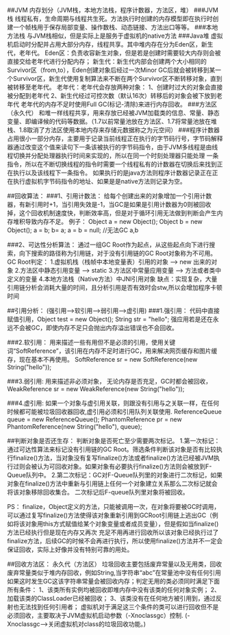 ##JVM 内存划分（JVM栈，本地方法栈，程序计数器，方法区，堆）
 ###JVM栈
线程私有，生命周期与线程共生死。方法执行时创建的内存模型即在执行时创建一个帧栈用于保存局部变量、操作数栈、动态链接、方法出口等等。
###本地方法栈
与JVM栈相似，但是实际上是服务于虚拟机的native方法
###Java堆
虚拟机启动时分配并占用大部分内存，线程共享。其中堆内存在分为Eden区，新生代，老年代。
Eden区：负责收容新生对象，但是若是创建时需要较大内存则会被直接交给老年代进行分配内存；
新生代：新生代内部会创建两个大小相同的Survivor区（from,to），Eden创建对象后经过一次Minor GC后就会被转移到某一个Survivor区，新生代使用复制算法来不断在两个Survivor区不断转移对象，直到被转移至老年代。
老年代：老年代会存放两种对象：
1、创建时过大的对象会直接被分配到老年代
2、新生代经过可控次数（默认16次）转移后的对象会被下放到老年代
老年代的内存不足时使用Full GC(标记-清除)来进行内存回收。
 ###方法区（永久代）
和堆一样线程共享，用来存放已经被JVM加载类的信息、常量、静态变量、即编译候的代码等数据。（1.7以前常量池放在方法区、1.7将常量池放在堆栈、1.8取消了方法区使用本地内存来存储元数据称之为元空间）
###程序计数器
占用很小一部分内存，主要用于记录当前线程正在执行的字节码行号，字节码解释器通过改变这个值来读句下一条该被执行的字节码指令，由于JVM多线程是由线程切换并分配处理器执行时间来实现的，所以在同一个时刻处理器只能处理
一条指令，所以在不断切换线程的指令时需要一个线程私有的计数器在切换后来找到正在执行以及该线程下一条指令。
如果执行的是java方法则程序计数器记录正在正在执行虚拟机字节码指令的地址、如果是是native方法则记录为空。



##回收算法：
###1、引用计数法：
    给每个创建出来的对象增加一个引用计数器，有新引用时+1，当引用失效是-1，当GC是如果是引用计数器为0则被回收掉，这个回收机制速度快，判断效率高，但是对于循环引用无法做到判断会产生内存堆积导致内存不足。
    例子：
        Object a = new Object();
        Object b = new Object();
        a = b;
        b= a;
        a = b = null;     //无法GC a,b

###2、可达性分析算法：
   通过一组GC Root作为起点，从这些起点向下进行搜索，向下搜索的路径称为引用链，对于没有引用链的GC Root对象称为不可用。
   GC Root判定：
        1.虚拟机栈（栈帧中本地变量表）引用的对象    --> new 出来的对象
        2.方法区中静态引用变量                    --> static
        3.方法区中常量应用变量                    --> 方法或者类中定义的变量
        4.本地方法栈（Native方法）中JNI引用对象
缺点：实现复杂，大量引用链分析会消耗大量的时间，且分析引用是否有效时会stw,所以会增加程序卡顿时间

##引用分析： (强引用-->软引用-->弱引用-->虚引用)
###1.强引用：
    代码中直接赋值引用，Object test = new Object(); String str = "hello"; 强应用若是还在永远不会被GC，即使内存不足只会抛出内存溢出错误也不会回收。

###2.软引用：
    用来描述一些有用但不是必须的引用，使用关键词“SoftReference”，该引用在内存不足时进行GC，用来解决网页缓存和图片缓存，现在基本不再使用。
    SoftReference<String> sr = new SoftReference<String>(new String("hello"));

###3.弱引用:
    用来描述非必须对象， 无论内存是否充足，GC时都会被回收，
    WeakReference<String> sr = new WeakReference<String>(new String("hello"));

###4.虚引用:
    如果一个对象与虚引用关联，则跟没有引用与之关联一样，在任何时候都可能被垃圾回收器回收,虚引用必须和引用队列关联使用.
    ReferenceQueue<String> queue = new ReferenceQueue<String>();
    PhantomReference<String> pr = new PhantomReference<String>(new String("hello"), queue);


##判断对象是否还生存：
  判断对象是否死亡至少需要两次标记。
1.第一次标记：通过可达性算法来标记没有引用链的GC Root。筛选条件判断该对象是否有比较执行finalize()方法，当对象没有复写finalize()方法或者finalize()方法已经被JVM执行过则会被认为可回收对象。如果对象有必要执行finalize()方法则会被放到F-Queue队列中。
2.第二次标记：GC对F-Queue队列里的对象进行二次标记，如果对象在finalize()方法中重新与引用链上任何一个对象建立关系那么二次标记就会将该对象移除回收集合。
二次标记后F-queue队列里对象将被回收。

PS：
   finalize，Object定义的方法，只能被调用一次，在对象将要被GC时调用， 可以通过复写finalize()方法使得该对象重新引用到GCRoot引用链上逃出GC（例如将该对象用this方式赋值给某个对象变量或者成员变量），但是假如当finalize()方法已经执行但是现在内存又再次
充足不用再进行回收所以该对象已经执行过了finalize方法，后续GC的时候不会再进行执行，所以使用finalize()方法并不一定会保证回收，实际上好像并没有特别可靠的用处。

##回收方法区：
    永久代（方法区） 垃圾回收主要包括废弃常量以及无用类，回收废弃常量类似于堆内存回收，例如String,当字符串“abc”在常量池中没有任何引用如果这时发生GC这该字符串常量会被回收内存；判定无用的类必须同时满足下面所有条件：
   1、该类所有实例均被回收即堆内存中没有该类的任何对象实例；
   2、加载该类的ClassLoader已经被回收；
   3、该类没有在任何地方被引用到，通过反射也无法找到任何引用者；
   虚拟机对于满足这三个条件的类可以进行回收但不是必须回收，主要取决于JVM虚拟机启动参数（-Xnoclassgc）控制. (-Xnoclassgc-->关闭虚拟机对class的垃圾回收功能。)




